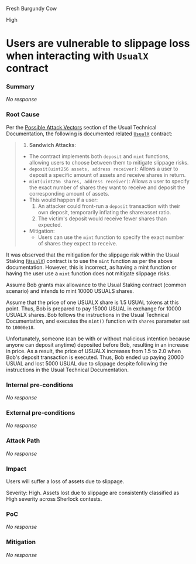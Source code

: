 Fresh Burgundy Cow

High

# Users are vulnerable to slippage loss when interacting with `UsualX` contract

### Summary

_No response_

### Root Cause

Per the [Possible Attack Vectors](https://usual.gitbook.io/usual-technical-documentation/Aw3jUdIChYIRnEPcqUqK/smart-contracts/protocol-contracts/usual-staking#possible-attack-vectors) section of the Usual Technical Documentation, the following is documented related [`UsualX`](https://github.com/sherlock-audit/2024-10-usual-labs-v1/blob/main/pegasus/packages/solidity/src/vaults/UsualX.sol) contract:

> 1. **Sandwich Attacks**:
>
> - The contract implements both `deposit` and `mint` functions, allowing users to choose between them to mitigate slippage risks.
> - `deposit(uint256 assets, address receiver)`: Allows a user to deposit a specific amount of assets and receive shares in return.
> - `mint(uint256 shares, address receiver)`: Allows a user to specify the exact number of shares they want to receive and deposit the corresponding amount of assets.
> - This would happen if a user:
>   1. An attacker could front-run a `deposit` transaction with their own deposit, temporarily inflating the share:asset ratio.
>   2. The victim's deposit would receive fewer shares than expected.
> - Mitigation:
>   - Users can use the `mint` function to specify the exact number of shares they expect to receive.

It was observed that the mitigation for the slippage risk within the Usual Staking ([`UsualX`](https://github.com/sherlock-audit/2024-10-usual-labs-v1/blob/main/pegasus/packages/solidity/src/vaults/UsualX.sol#L50)) contract is to use the `mint` function as per the above documentation. However, this is incorrect, as having a mint function or having the user use a `mint` function does not mitigate slippage risks.

Assume Bob grants max allowance to the Usual Staking contract (common scenario) and intends to mint 10000 USUALS shares.

Assume that the price of one USUALX share is 1.5 USUAL tokens at this point. Thus, Bob is prepared to pay 15000 USUAL in exchange for 10000 USUALX shares. Bob follows the instructions in the Usual Technical Documentation, and executes the `mint()` function with `shares` parameter set to `10000e18`.

Unfortunately, someone (can be with or without malicious intention because anyone can deposit anytime) deposited before Bob, resulting in an increase in price. As a result, the price of USUALX increases from 1.5 to 2.0 when Bob's deposit transaction is executed. Thus, Bob ended up paying 20000 USUAL and lost 5000 USUAL due to slippage despite following the instructions in the Usual Technical Documentation.

### Internal pre-conditions

_No response_

### External pre-conditions

_No response_

### Attack Path

_No response_

### Impact

Users will suffer a loss of assets due to slippage.

Severity: High. Assets lost due to slippage are consistently classified as High severity across Sherlock contests.

### PoC

_No response_

### Mitigation

_No response_
